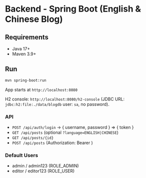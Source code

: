 # Backend - Spring Boot (English & Chinese Blog)

## Requirements
- Java 17+
- Maven 3.9+

## Run
```bash
mvn spring-boot:run
```
App starts at `http://localhost:8080`

H2 console: `http://localhost:8080/h2-console` (JDBC URL: `jdbc:h2:file:./data/blogdb` user: `sa`, no password).

### API
- `POST /api/auth/login` -> { username, password } => { token }
- `GET /api/posts` (optional `?language=ENGLISH|CHINESE`)
- `GET /api/posts/{id}`
- `POST /api/posts` (Authorization: Bearer <token>)

### Default Users
- admin / admin123 (ROLE_ADMIN)
- editor / editor123 (ROLE_USER)
